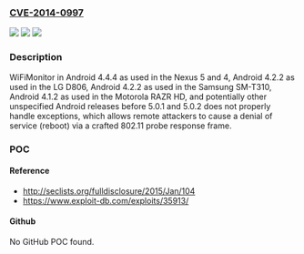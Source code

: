 ### [CVE-2014-0997](https://cve.mitre.org/cgi-bin/cvename.cgi?name=CVE-2014-0997)
![](https://img.shields.io/static/v1?label=Product&message=n%2Fa&color=blue)
![](https://img.shields.io/static/v1?label=Version&message=n%2Fa&color=blue)
![](https://img.shields.io/static/v1?label=Vulnerability&message=n%2Fa&color=brighgreen)

### Description

WiFiMonitor in Android 4.4.4 as used in the Nexus 5 and 4, Android 4.2.2 as used in the LG D806, Android 4.2.2 as used in the Samsung SM-T310, Android 4.1.2 as used in the Motorola RAZR HD, and potentially other unspecified Android releases before 5.0.1 and 5.0.2 does not properly handle exceptions, which allows remote attackers to cause a denial of service (reboot) via a crafted 802.11 probe response frame.

### POC

#### Reference
- http://seclists.org/fulldisclosure/2015/Jan/104
- https://www.exploit-db.com/exploits/35913/

#### Github
No GitHub POC found.

